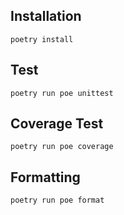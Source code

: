 

## Installation
`poetry install`


## Test
`poetry run poe unittest`

## Coverage Test
`poetry run poe coverage`

## Formatting
`poetry run poe format`
